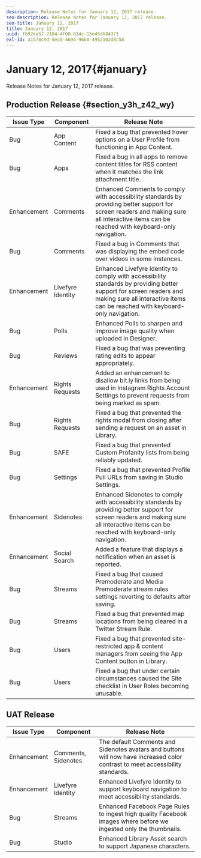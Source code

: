 ```yaml
---
description: Release Notes for January 12, 2017 release.
seo-description: Release Notes for January 12, 2017 release.
seo-title: January 12, 2017
title: January 12, 2017
uuid: fb92ea52-7184-4f08-814c-15e45d684371
exl-id: a1578c9d-5ec0-4694-96b0-4952a02d8c58
---
```

# January 12, 2017{#january}

Release Notes for January 12, 2017 release.

## Production Release {#section_y3h_z42_wy}

|Issue Type|Component|Release Note|
|--- |--- |--- |
|Bug|App Content|Fixed a bug that prevented hover options on a User Profile from functioning in App Content.|
|Bug|Apps|Fixed a bug in all apps to remove content titles for RSS content when it matches the link attachment title.|
|Enhancement|Comments|Enhanced Comments to comply with accessibility standards by providing better support for screen readers and making sure all interactive items can be reached with keyboard-only navigation.|
|Bug|Comments|Fixed a bug in Comments that was displaying the embed code over videos in some instances.|
|Enhancement|Livefyre Identity|Enhanced Livefyre Identity to comply with accessibility standards by providing better support for screen readers and making sure all interactive items can be reached with keyboard-only navigation.|
|Bug|Polls|Enhanced Polls to sharpen and improve image quality when uploaded in Designer.|
|Bug|Reviews|Fixed a bug that was preventing rating edits to appear appropriately.|
|Enhancement|Rights Requests|Added an enhancement to disallow bit.ly links from being used in Instagram Rights Account Settings to prevent requests from being marked as spam.|
|Bug|Rights Requests|Fixed a bug that prevented the rights modal from closing after sending a request on an asset in Library.|
|Bug|SAFE|Fixed a bug that prevented Custom Profanity lists from being reliably updated.|
|Bug|Settings|Fixed a bug that prevented Profile Pull URLs from saving in Studio Settings.|
|Enhancement|Sidenotes|Enhanced Sidenotes to comply with accessibility standards by providing better support for screen readers and making sure all interactive items can be reached with keyboard-only navigation.|
|Enhancement|Social Search|Added a feature that displays a notification when an asset is reported.|
|Bug|Streams|Fixed a bug that caused Premoderate and Media Premoderate stream rules settings reverting to defaults after saving.|
|Bug|Streams|Fixed a bug that prevented map locations from being cleared in a Twitter Stream Rule.|
|Bug|Users|Fixed a bug that prevented site-restricted app & content managers from seeing the App Content button in Library.|
|Bug|Users|Fixed a bug that under certain circumstances caused the Site checklist in User Roles becoming unusable.|


## UAT Release

|Issue Type|Component|Release Note|
|--- |--- |--- |
|Enhancement|Comments, Sidenotes|The default Comments and Sidenotes avatars and buttons will now have increased color contrast to meet accessibility standards.|
|Enhancement|Livefyre Identity|Enhanced Livefyre Identity to support keyboard navigation to meet accessibility standards.|
|Bug|Streams|Enhanced Facebook Page Rules to ingest high quality Facebook images where before we ingested only the thumbnails.|
|Bug|Studio|Enhanced Library Asset search to support Japanese characters.|
